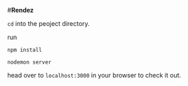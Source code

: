 #**Rendez**


`cd` into the peoject directory.

run 

`npm install`

`nodemon server` 

head over to `localhost:3000` in your browser to check it out.
